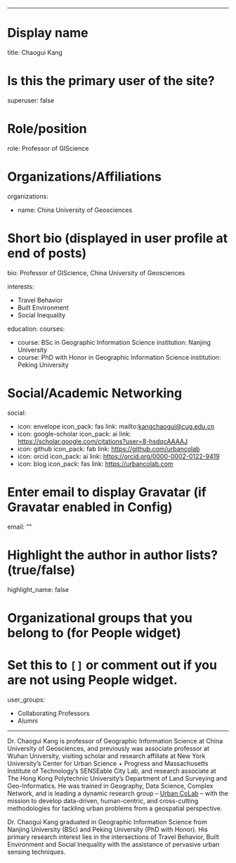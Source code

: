 
---
# Display name
title: Chaogui Kang

# Is this the primary user of the site?
superuser: false

# Role/position
role: Professor of GIScience

# Organizations/Affiliations
organizations:
- name: China University of Geosciences

# Short bio (displayed in user profile at end of posts)
bio: Professor of GIScience, China University of Geosciences

interests:
  - Travel Behavior
  - Built Environment
  - Social Inequality

education:
  courses:
  - course: BSc in Geographic Information Science
    institution: Nanjing University
  - course: PhD with Honor in Geographic Information Science
    institution: Peking University

# Social/Academic Networking
social:
  - icon: envelope
    icon_pack: fas
    link: mailto:kangchaogui@cug.edu.cn
  - icon: google-scholar
    icon_pack: ai
    link: https://scholar.google.com/citations?user=8-hsdqcAAAAJ
  - icon: github
    icon_pack: fab
    link: https://github.com/urbancolab
  - icon: orcid
    icon_pack: ai
    link: https://orcid.org/0000-0002-0122-9419
  - icon: blog
    icon_pack: fas
    link: https://urbancolab.com

# Enter email to display Gravatar (if Gravatar enabled in Config)
email: ""

# Highlight the author in author lists? (true/false)
highlight_name: false

# Organizational groups that you belong to (for People widget)
#   Set this to `[]` or comment out if you are not using People widget.
user_groups:
- Collaborating Professors
- Alumni
---
Dr. Chaogui Kang is professor of Geographic Information Science at China University of Geosciences, and previously was associate professor at Wuhan University, visiting scholar and research affiliate at New York University’s Center for Urban Science + Progress and Massachusetts Institute of Technology’s SENSEable City Lab, and research associate at The Hong Kong Polytechnic University’s Department of Land Surveying and Geo-Informatics. He was trained in Geography, Data Science, Complex Network, and is leading a dynamic research group – [Urban CoLab](https://urbancolab.com) – with the mission to develop data-driven, human-centric, and cross-cutting methodologies for tackling urban problems from a geospatial perspective. 

Dr. Chaogui Kang graduated in Geographic Information Science from Nanjing University (BSc) and Peking University (PhD with Honor). His primary research interest lies in the intersections of Travel Behavior, Built Environment and Social Inequality with the assistance of pervasive urban sensing techniques.
